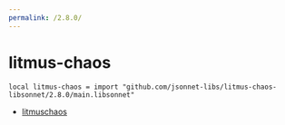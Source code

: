 ```yaml
---
permalink: /2.8.0/
---
```


# litmus-chaos

```jsonnet
local litmus-chaos = import "github.com/jsonnet-libs/litmus-chaos-libsonnet/2.8.0/main.libsonnet"
```



* [litmuschaos](litmuschaos/index.md)